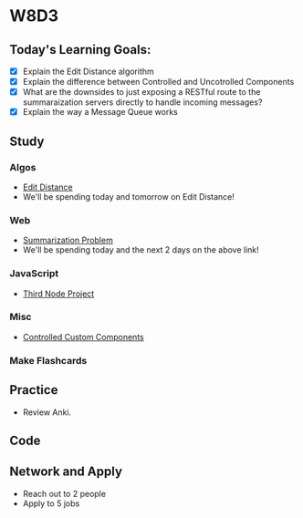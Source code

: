 # W8D3

## Today's Learning Goals:

- [x] Explain the Edit Distance algorithm
- [x] Explain the difference between Controlled and Uncotrolled Components
- [x] What are the downsides to just exposing a RESTful route to the summaraization servers directly to handle incoming messages?
- [x] Explain the way a Message Queue works

## Study

### Algos

* [Edit Distance](https://www.geeksforgeeks.org/dynamic-programming-set-5-edit-distance/)
* We'll be spending today and tomorrow on Edit Distance!

### Web

* [Summarization Problem](https://www.hiredintech.com/classrooms/system-design/lesson/101)
* We'll be spending today and the next 2 days on the above link!

### JavaScript

* [Third Node Project](https://github.com/Pklong/blog-party-usa)

### Misc

* [Controlled Custom Components](https://reacttraining.com/patterns/)

### Make Flashcards

## Practice

* Review Anki.

## Code

## Network and Apply

* Reach out to 2 people
* Apply to 5 jobs
